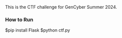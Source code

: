 This is the CTF challenge for GenCyber Summer 2024.

### How to Run
$pip install Flask
$python ctf.py
